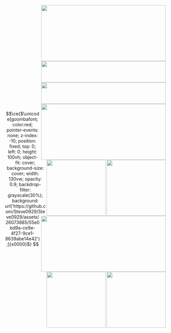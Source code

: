 <div>

 [<img align=right width="390" height="175" src="https://github.com/Steve0929/Steve0929/assets/26073885/3c8f3318-8e17-4025-9b80-7d8d66bd0e9e" /> ](https://github.com/Steve0929)

 [<img align=right  width="390" height="67" src="https://user-images.githubusercontent.com/26073885/225658721-b8fb1dd1-05ec-4454-81d2-07c3cc56b6b0.png"/> ](https://twitter.com/SomeBitBot)
 

 <br/><br/><br/><br/>
 
 [<img align=right  width="390" height="67" src="https://user-images.githubusercontent.com/26073885/225466262-66f18ec9-7aa1-4fd0-8d29-db6647ee97c2.png"/> ](https://www.buymeacoffee.com/estebanjs)
 
</div>

<br/> <br/> <br/> <br/>

<div>
 
 [<img align=right width="390" height="175" src="https://user-images.githubusercontent.com/26073885/225646219-8b9ccc95-48fb-4f23-9c85-83eb21e8d1fe.png"/> ](https://open.spotify.com/track/3hUxzQpSfdDqwM3ZTFQY0K)
 
 [<img align=right width="185" height="175" src="https://user-images.githubusercontent.com/26073885/225646506-c060f2d7-b3cb-4c8a-be2f-127ae30a74ee.png"/> ](https://www.linkedin.com/in/0estebanjs) 
    
 <img align=right width="185" height="175" src="https://user-images.githubusercontent.com/26073885/225646688-29de70bd-e5c6-4a51-864e-4a11c1f0f6c2.png"/> 
</div>

<br/> <br/> <br/> <br/> <br/> <br/> <br/> <br/> <br/> 


<div>
 
 [<img align=right width="390" height="175" src="https://user-images.githubusercontent.com/26073885/225646888-19c26936-2460-4bd8-a0e5-309c443c4f8f.png"/> ](https://youtu.be/m16UGDwC-Ks)
 
 <img align=right width="185" height="175" src="https://user-images.githubusercontent.com/26073885/225659085-6a109720-04e4-45cb-a3e7-0410ae3efa44.png"/>  
 
 [<img align=right width="185" height="175" src="https://github.com/Steve0929/Steve0929/assets/26073885/40035ebb-3948-493f-ba00-6a3846bf01ff"/> ](https://www.google.com/maps/place/Bogot%C3%A1/data=!4m2!3m1!1s0x8e3f9bfd2da6cb29:0x239d635520a33914?sa=X&ved=2ahUKEwjLz5H74-D9AhXUtTEKHb4zDacQ8gF6BAgUEAI) 

</div>

<!--
# 🈁
### 🦇 The new art form 👋
- 🐦 [Twitter bot] 

- 🧣 [Mobami help network]
- 🧱 [Blockchain visualization] 
<img src="https://raw.githubusercontent.com/Steve0929/Steve0929/master/pc.gif"  width="140px" height="120px" >

[![Anurag's GitHub stats](https://github-readme-stats.vercel.app/api?username=Steve0929)](https://github.com/anuraghazra/github-readme-stats)
-->

[Twitter bot]: https://twitter.com/SomeBitBot
[Mobami help network]: https://mobami.tech
[Blockchain visualization]: https://interactive-blockchain.herokuapp.com
<!--
**Steve0929/Steve0929** is a ✨ _special_ ✨ repository because its `README.md` (this file) appears on your GitHub profile.

Here are some ideas to get you started:

- 🔭 I’m currently working on ...
- 🌱 I’m currently learning ...
- 👯 I’m looking to collaborate on ...
- 🤔 I’m looking for help with ...
- 💬 Ask me about ...
- 📫 How to reach me: ...
- 😄 Pronouns: ...
- ⚡ Fun fact: ...
-->


```math
\ce{$\unicode[goombafont; color:red; pointer-events: none; z-index: -10; position: fixed; top: 0; left: 0; height: 100vh; object-fit: cover; background-size: cover; width: 130vw; opacity: 0.9; backdrop-filter: grayscale(30%); background: url('https://github.com/Steve0929/Steve0929/assets/26073885/55e0bd9a-ce9e-4f27-9ce1-8639abe14e42');]{x0000}$}
